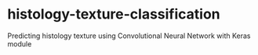 # histology-texture-classification
Predicting histology texture using Convolutional Neural Network with Keras module

